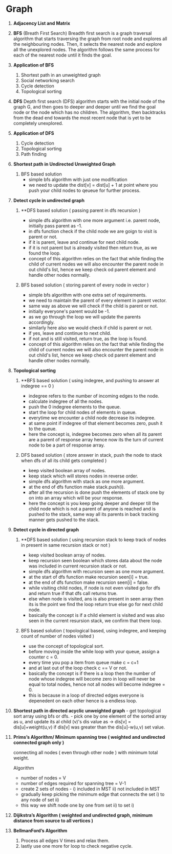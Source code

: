 # Graph

1. **Adjacency List and Matrix**
    
2. **BFS** (Breath First Search)
    Breadth first search is a graph traversal algorithm that starts traversing the graph from root node and explores all the neighbouring nodes. Then, it selects the nearest node and explore all the unexplored nodes. The algorithm follows the same process for each of the nearest node until it finds the goal.
    
3. **Application of BFS**
    1. Shortest path in an unweighted graph
    2. Social networking search
    3. Cycle detection
    4. Topological sorting
    
4. **DFS**
    Depth first search (DFS) algorithm starts with the initial node of the graph G, and then goes to deeper and deeper until we find the goal node or the node which has no children. The algorithm, then backtracks from the dead end towards the most recent node that is yet to be completely unexplored.
    
5. **Application of DFS**
    1. Cycle detection
    2. Topological sorting
    3. Path finding
    
6. **Shortest path in Undirected Unweighted Graph**
    1. BFS based solution
        - simple bfs algorithm with just one modification
        - we need to update the dist[v] = dist[u] + 1 at point where you push your child nodes to qeueue for further process.
    
7. **Detect cycle in undirected graph**
    1. **DFS based solution ( passing parent in dfs recursion )
        - simple dfs algorithm with one more argument i.e. parent node, initially pass parent as -1.
        - in dfs function check if the child node we are goign to visit is parent or not.
        - if it is parent, leave and continue for next child node.
        - if it is not parent but is already visited then return true, as we found the loop.
        - concept of this algorithm relies on the fact that while finding the child of current nodes we will also encounter the parent node in out child's list, hence we keep check od parent element and handle other nodes normally.

    2. BFS based solution ( storing parent of every node in vector )
        - simple bfs algorithm with one extra set of requirements.
        - we need to maintain the parent of every element in parent vector.
        - same way as above we will check if the child is parent or not.
        - initially everyone's parent would be -1.
        - as we go through the loop we will update the parents accordingly.
        - similarly here also we would check if child is parent or not.
        - if yes, leave and continue to next child.
        - if not and is still visited, return true, as the loop is found.
        - concept of this algorithm relies on the fact that while finding the child of current nodes we will also encounter the parent node in out child's list, hence we keep check od parent element and handle other nodes normally.
    
8. **Topological sorting**
    1. **BFS based solution ( using indegree, and pushing to answer at indegree == 0 )
        - indegree refers to the number of incoming edges to the node.
        - calculate indegree of all the nodes.
        - push the 0 indegree elements to the queue.
        - start the loop for child nodes of elements in queue.
        - everytime we encounter a child node decrease its indegree.
        - at same point if indegree of that element becomes zero, push it to the queue.
        - here the concept is, indegree becomes zero when all its parent are a parent of response array hence now its the turn of current node to be a part of response array.

    2. DFS based solution ( store answer in stack, push the node to stack when dfs of all its child gets completed )
        - keep visited boolean array of nodes.
        - keep stack which will stores nodes in reverse order.
        - simple dfs algorithm with stack as one more argument.
        - at the end of dfs function make stack.push(i).
        - after all the recursion is done push the elements of stack one by on into an array which will be your response.
        - here the concept is you keep going deeper and deeper till the child node which is not a parent of anyone is reached and is pushed to the stack, same way all its parents in back tracking manner gets pushed to the stack.
    
9. **Detect cycle in directed graph**
    1. **DFS based solution ( using recursion stack to keep track of nodes in present in same recursion stack or not )
        - keep visited boolean array of nodes.
        - keep recursion seen boolean which stores data about the node was included in current recursion stack or not.
        - simple dfs algorithm with recursion seen as one more argument.
        - at the start of dfs function make recursion seen[i] = true.
        - at the end of dfs function make recursion seen[i] = false.
        - while visiting child nodes, if node is not even visited go for dfs and return true if that dfs call returns true.
        - else when node is visited, ans is also present in seen array then its is the point we find the loop return true else go for next child node.
        - basically the concept is if a child element is visited and was also seen in the current resursion stack, we confirm that there loop. 

    2. BFS based solution ( topological based, using indegree, and keeping count  of number of nodes visited )
        - use the concept of topological sort.
        - before moving inside the while loop with your queue, assign a counter c = 0.
        - every time you pop a item from queue make c = c+1
        - and at last out of the loop check c == V or not.
        - basically the concept is if there is a loop then the number of node whose indegree will become zero in loop will never be equal to total nodes, hence not all nodes will become indegree = 0.
        - this is because in a loop of directed edges everyone is depenedent on each other hence is a endless loop.
    
10. **Shortest path in directed acyclic unweighted graph**
        - get topological sort array using bfs or dfs.
        - pick one by one element of the sorted array as u, and update its al child (v)'s dis value as -> dis[v] = dis[u]+weight(u,v) if dis[v] was greater than the dis[u]-w(u,v) set value.

    
11. **Prims’s Algorithm/ Minimum spanning tree ( weighted and undirected connected graph only )**
    
    connecting all nodes ( even through other node ) with minimum total weight.
    
    Algorithm
    
    - number of nodes = V
    - number of edges required for spanning tree = V-1
    - create 2 sets of nodes - i) included in MST ii) not included in MST
    - gradually keep picking the minimum edge that connects the set i) to any node of set ii)
    - this way we shift node one by one from set ii) to set i)
    
12. **Dijikstra’s Algorithm ( weighted and undirected graph, minimum distance from source to all vertices )**
    
13. **BellmanFord’s Algorithm**
    1. Process all edges V times and relax them.
    2. lastly use one more for loop to check negative cycle.